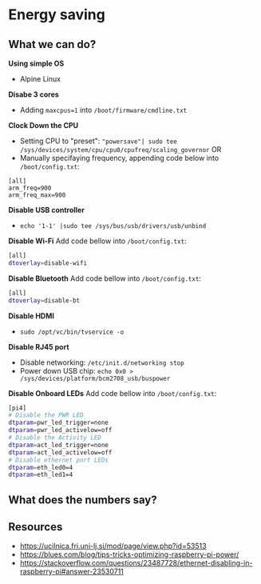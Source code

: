 # Energy saving

## What we can do?

**Using simple OS**

- Alpine Linux

**Disabe 3 cores**

- Adding `maxcpus=1` into `/boot/firmware/cmdline.txt`

**Clock Down the CPU**

- Setting CPU to "preset": `"powersave"| sudo tee /sys/devices/system/cpu/cpu0/cpufreq/scaling_governor`
  OR
- Manually specifaying frequency, appending code below into `/boot/config.txt`:

```
[all]
arm_freq=900
arm_freq_max=900
```

**Disable USB controller**

- `echo '1-1' |sudo tee /sys/bus/usb/drivers/usb/unbind`

**Disable Wi-Fi**
Add code bellow into `/boot/config.txt`:

```bash
[all]
dtoverlay=disable-wifi
```

**Disable Bluetooth**
Add code bellow into `/boot/config.txt`:

```bash
[all]
dtoverlay=disable-bt
```

**Disable HDMI**

- `sudo /opt/vc/bin/tvservice -o`

**Disable RJ45 port**

- Disable networking: `/etc/init.d/networking stop`
- Power down USB chip: `echo 0x0 > /sys/devices/platform/bcm2708_usb/buspower`

**Disable Onboard LEDs**
Add code bellow into `/boot/config.txt`:

```bash
[pi4]
# Disable the PWR LED
dtparam=pwr_led_trigger=none
dtparam=pwr_led_activelow=off
# Disable the Activity LED
dtparam=act_led_trigger=none
dtparam=act_led_activelow=off
# Disable ethernet port LEDs
dtparam=eth_led0=4
dtparam=eth_led1=4
```

## What does the numbers say?

## Resources

- https://ucilnica.fri.uni-lj.si/mod/page/view.php?id=53513
- https://blues.com/blog/tips-tricks-optimizing-raspberry-pi-power/
- https://stackoverflow.com/questions/23487728/ethernet-disabling-in-raspberry-pi#answer-23530711
